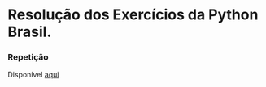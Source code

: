 # Resolução dos Exercícios da Python Brasil.
### Repetição
Disponível [aqui](https://wiki.python.org.br/EstruturaDeRepeticao)
